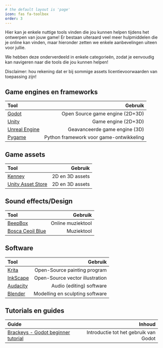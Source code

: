 ```yaml
---
# the default layout is 'page'
icon: fas fa-toolbox
order: 3
---
```


Hier kan je enkele nuttige tools vinden die jou kunnen helpen tijdens het ontwerpen van jouw game! Er bestaan uiteraard veel meer hulpmiddelen die je online kan vinden, maar hieronder zetten we enkele aanbevelingen uiteen voor jullie.


We hebben deze onderverdeeld in enkele categorieën, zodat je eenvoudig kan navigeren naar die tools die jou kunnen helpen!

Disclaimer: hou rekening dat er bij sommige assets licentievoorwaarden van toepassing zijn!

## Game engines en frameworks

| Tool                                                |                                 Gebruik |
| :-------------------------------------------------- | --------------------------------------: |
| [Godot](https://godotengine.org/)                   |         Open Source game engine (2D+3D) |
| [Unity](https://unity.com/)                         |                     Game engine (2D+3D) |
| [Unreal Engine](https://www.unrealengine.com/en-US) |           Geavanceerde game engine (3D) |
| [Pygame](https://www.pygame.org/wiki/about)         | Python framework voor game-ontwikkeling |


## Game assets

| Tool                                               |         Gebruik |
| :------------------------------------------------- | --------------: |
| [Kenney](https://kenney.nl/assets)                 | 2D en 3D assets |
| [Unity Asset Store](https://assetstore.unity.com/) | 2D en 3D assets |



## Sound effects/Design


| Tool                                                          |           Gebruik |
| :------------------------------------------------------------ | ----------------: |
| [BeepBox](https://www.beepbox.co/)                            | Online muziektool |
| [Bosca Ceoil Blue](https://yurisizov.itch.io/boscaceoil-blue) |        Muziektool |




## Software

| Tool                                 |                         Gebruik |
| :----------------------------------- | ------------------------------: |
| [Krita](https://krita.org/nl/)       |    Open-Source painting program |
| [InkScape](https://v2-audacity.com/) | Open-Source vector illustration |
| [Audacity](https://v2-audacity.com/) |        Audio (editing) software |
| [Blender](https://www.blender.org/)  | Modelling en sculpting software |



## Tutorials en guides

| Guide                                                                             |                                Inhoud |
| :-------------------------------------------------------------------------------- | ------------------------------------: |
| [Brackeys - Godot beginner tutorial](https://www.youtube.com/watch?v=LOhfqjmasi0) | Introductie tot het gebruik van Godot |
